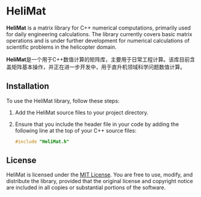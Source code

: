 # HeliMat

**HeliMat** is a matrix library for C++ numerical computations, primarily used for daily engineering calculations. The library currently covers basic matrix operations and is under further development for numerical calculations of scientific problems in the helicopter domain.

**HeliMat**是一个用于C++数值计算的矩阵库，主要用于日常工程计算。该库目前含盖矩阵基本操作，并正在进一步开发中，用于直升机领域科学问题数值计算。

## Installation

To use the HeliMat library, follow these steps:

1. Add the HeliMat source files to your project directory.
2. Ensure that you include the header file in your code by adding the following line at the top of your C++ source files:

   ```cpp
   #include "HeliMat.h"

## License

HeliMat is licensed under the [MIT License](LICENSE). You are free to use, modify, and distribute the library, provided that the original license and copyright notice are included in all copies or substantial portions of the software.
